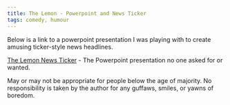 ```yaml
---
title: The Lemon - Powerpoint and News Ticker
tags: comedy, humour
---
```

Below is a link to a powerpoint presentation I was playing with to create amusing ticker-style news headlines.

[The Lemon News Ticker](https://onedrive.live.com/embed?cid=0ABE08BF5F4FEE48&resid=ABE08BF5F4FEE48%2118790&authkey=AP-hYO3rzS2BNvI&em=2) - The Powerpoint presentation no one asked for or wanted.

May or may not be appropriate for people below the age of majority. No responsibility is taken by the author for any guffaws, smiles, or yawns of boredom.
